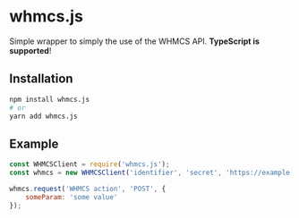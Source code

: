 # whmcs.js

Simple wrapper to simply the use of the WHMCS API. **TypeScript is supported**!

## Installation

```sh
npm install whmcs.js
# or
yarn add whmcs.js
```

## Example

```js
const WHMCSClient = require('whmcs.js');
const whmcs = new WHMCSClient('identifier', 'secret', 'https://example.com/whmcs');

whmcs.request('WHMCS action', 'POST', {
    someParam: 'some value'
});
```
